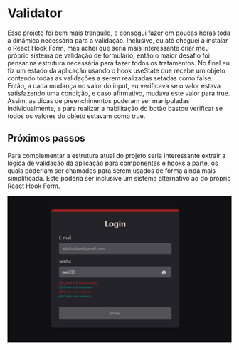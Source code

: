 # Validator
Esse projeto foi bem mais tranquilo, e consegui fazer em poucas horas toda a dinâmica necessária para a validação. Inclusive, eu até cheguei a instalar o React Hook Form, mas achei que seria mais interessante criar meu próprio sistema de validação de formulário, então o maior desafio foi pensar na estrutura necessária para fazer todos os tratamentos.
No final eu fiz um estado da aplicação usando o hook useState que recebe um objeto contendo todas as validações a serem realizadas setadas como false. Então, a cada mudança no valor do input, eu verificava se o valor estava satisfazendo uma condição, e caso afirmativo, mudava este valor para true. Assim, as dicas de preenchimentos puderam ser manipuladas individualmente, e para realizar a habilitação do botão bastou verificar se todos os valores do objeto estavam como true.

## Próximos passos
Para complementar a estrutura atual do projeto seria interessante extrair a lógica de validação da aplicação para componentes e hooks a parte, os quais poderiam ser chamados para serem usados de forma ainda mais simplificada. Este poderia ser inclusive um sistema alternativo ao do próprio React Hook Form.

![Screenshot do sistema de validação de input](public/assets/validador.png)